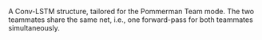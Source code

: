 A Conv-LSTM structure,
tailored for the Pommerman Team mode.
The two teammates share the same net,
i.e., one forward-pass for both teammates simultaneously.